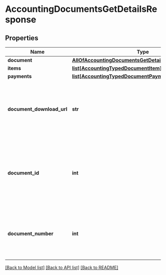 # AccountingDocumentsGetDetailsResponse

## Properties
Name | Type | Description | Notes
------------ | ------------- | ------------- | -------------
**document** | [**AllOfAccountingDocumentsGetDetailsResponseDocument**](AllOfAccountingDocumentsGetDetailsResponseDocument.md) |  | [optional] 
**items** | [**list[AccountingTypedDocumentItem]**](AccountingTypedDocumentItem.md) |  | [optional] 
**payments** | [**list[AccountingTypedDocumentPayment]**](AccountingTypedDocumentPayment.md) |  | [optional] 
**document_download_url** | **str** | Document download URL&lt;div&gt;&lt;i&gt;Produced document will be original on first visit, or certified copy on additional visits.&lt;/i&gt;&lt;/div&gt; | [optional] 
**document_id** | **int** | OfficeGuy Document identifier&lt;div&gt;&lt;i&gt;DocumentID is an internal identifier (also known as Card Number on OfficeGuy). Keep this for further API calls.&lt;/i&gt;&lt;/div&gt; | [optional] 
**document_number** | **int** | Document number&lt;div&gt;&lt;i&gt;For instance, for Invoice #1000, the DocumentNumber will be 1000.&lt;/i&gt;&lt;/div&gt; | [optional] 

[[Back to Model list]](../README.md#documentation-for-models) [[Back to API list]](../README.md#documentation-for-api-endpoints) [[Back to README]](../README.md)

